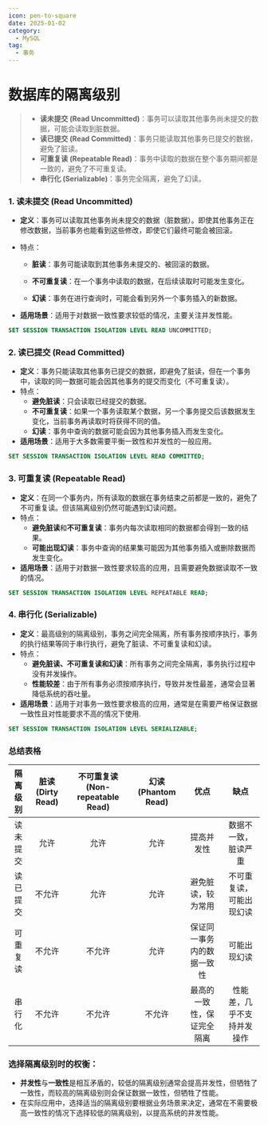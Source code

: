 ```yaml
---
icon: pen-to-square
date: 2025-01-02
category:
  - MySQL
tag:
  - 事务
---
```

# 数据库的隔离级别

> - **读未提交 (Read Uncommitted)**：事务可以读取其他事务尚未提交的数据，可能会读取到脏数据。
> - **读已提交 (Read Committed)**：事务只能读取其他事务已提交的数据，避免了脏读。
> - **可重复读 (Repeatable Read)**：事务中读取的数据在整个事务期间都是一致的，避免了不可重复读。
> - **串行化 (Serializable)**：事务完全隔离，避免了幻读。


<!-- more -->
### 1. **读未提交 (Read Uncommitted)**

- **定义**：事务可以读取其他事务尚未提交的数据（脏数据）。即使其他事务正在修改数据，当前事务也能看到这些修改，即使它们最终可能会被回滚。

- 特点：

  - **脏读**：事务可能读取到其他事务未提交的、被回滚的数据。

  - **不可重复读**：在一个事务中读取的数据，在后续读取时可能发生变化。
  - **幻读**：事务在进行查询时，可能会看到另外一个事务插入的新数据。

- **适用场景**：适用于对数据一致性要求较低的情况，主要关注并发性能。

```sql
SET SESSION TRANSACTION ISOLATION LEVEL READ UNCOMMITTED;
```



### 2. **读已提交 (Read Committed)**

- **定义**：事务只能读取其他事务已提交的数据，即避免了脏读，但在一个事务中，读取的同一数据可能会因其他事务的提交而变化（不可重复读）。
- 特点：
  - **避免脏读**：只会读取已经提交的数据。
  - **不可重复读**：如果一个事务读取某个数据，另一个事务提交后该数据发生变化，当前事务再读取时将获得不同的值。
  - **幻读**：事务中查询的数据可能会因为其他事务插入而发生变化。
- **适用场景**：适用于大多数需要平衡一致性和并发性的一般应用。

```sql
SET SESSION TRANSACTION ISOLATION LEVEL READ COMMITTED;
```



### 3. **可重复读 (Repeatable Read)**

- **定义**：在同一个事务内，所有读取的数据在事务结束之前都是一致的，避免了不可重复读。但该隔离级别仍然可能遇到幻读问题。
- 特点：
  - **避免脏读**和**不可重复读**：事务内每次读取相同的数据都会得到一致的结果。
  - **可能出现幻读**：事务中查询的结果集可能因为其他事务插入或删除数据而发生变化。
- **适用场景**：适用于对数据一致性要求较高的应用，且需要避免数据读取不一致的情况。

```sql
SET SESSION TRANSACTION ISOLATION LEVEL REPEATABLE READ;
```



### 4. **串行化 (Serializable)**

- **定义**：最高级别的隔离级别，事务之间完全隔离，所有事务按顺序执行，事务的执行结果等同于串行执行，避免了脏读、不可重复读和幻读。
- 特点：
  - **避免脏读、不可重复读和幻读**：所有事务之间完全隔离，事务执行过程中没有并发操作。
  - **性能较差**：由于所有事务必须按顺序执行，导致并发性最差，通常会显著降低系统的吞吐量。
- **适用场景**：适用于对事务一致性要求极高的应用，通常是在需要严格保证数据一致性且对性能要求不高的情况下使用.

```sql
SET SESSION TRANSACTION ISOLATION LEVEL SERIALIZABLE;
```



### 总结表格

| 隔离级别 | 脏读 (Dirty Read) | 不可重复读 (Non-repeatable Read) | 幻读 (Phantom Read) |            优点            |            缺点            |
| :------: | :---------------: | :------------------------------: | :-----------------: | :------------------------: | :------------------------: |
| 读未提交 |       允许        |               允许               |        允许         |         提高并发性         |    数据不一致，脏读严重    |
| 读已提交 |      不允许       |               允许               |        允许         |     避免脏读，较为常用     |  不可重复读，可能出现幻读  |
| 可重复读 |      不允许       |              不允许              |        允许         | 保证同一事务内的数据一致性 |        可能出现幻读        |
|  串行化  |      不允许       |              不允许              |       不允许        | 最高的一致性，保证完全隔离 | 性能差，几乎不支持并发操作 |

### 选择隔离级别时的权衡：

- **并发性**与**一致性**是相互矛盾的，较低的隔离级别通常会提高并发性，但牺牲了一致性，而较高的隔离级别则会保证数据一致性，但牺牲了性能。
- 在实际应用中，选择适当的隔离级别要根据业务场景来决定，通常在不需要极高一致性的情况下选择较低的隔离级别，以提高系统的并发性能。